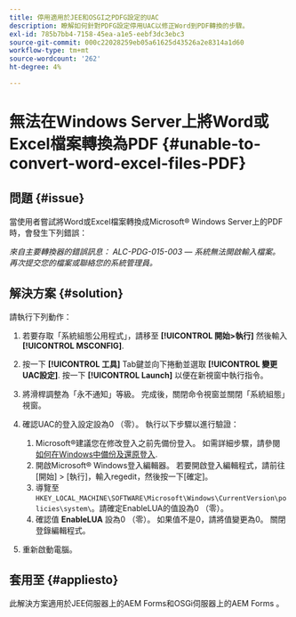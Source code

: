 ```yaml
---
title: 停用適用於JEE和OSGI之PDFG設定的UAC
description: 瞭解如何針對PDFG設定停用UAC以修正Word到PDF轉換的步驟。
exl-id: 785b7bb4-7158-45ea-a1e5-eebf3dc3ebc3
source-git-commit: 000c22028259eb05a61625d43526a2e8314a1d60
workflow-type: tm+mt
source-wordcount: '262'
ht-degree: 4%

---
```


# 無法在Windows Server上將Word或Excel檔案轉換為PDF {#unable-to-convert-word-excel-files-PDF}

## 問題 {#issue}

當使用者嘗試將Word或Excel檔案轉換成Microsoft® Windows Server上的PDF時，會發生下列錯誤：

*來自主要轉換器的錯誤訊息：*
*ALC-PDG-015-003 — 系統無法開啟輸入檔案。 再次提交您的檔案或聯絡您的系統管理員。*


## 解決方案 {#solution}

請執行下列動作：

1. 若要存取「系統組態公用程式」，請移至 **[!UICONTROL 開始>執行]** 然後輸入 **[!UICONTROL MSCONFIG]**.
1. 按一下 **[!UICONTROL 工具]** Tab鍵並向下捲動並選取 **[!UICONTROL 變更UAC設定]**. 按一下 **[!UICONTROL Launch]** 以便在新視窗中執行指令。
1. 將滑桿調整為「永不通知」等級。 完成後，關閉命令視窗並關閉「系統組態」視窗。
1. 確認UAC的登入設定設為0 （零）。 執行以下步驟以進行驗證：

   1. Microsoft®建議您在修改登入之前先備份登入。 如需詳細步驟，請參閱 [如何在Windows中備份及還原登入](https://support.microsoft.com/en-us/help/322756).
   1. 開啟Microsoft® Windows登入編輯器。 若要開啟登入編輯程式，請前往[開始] > [執行]，輸入regedit，然後按一下[確定]。
   1. 導覽至 `HKEY_LOCAL_MACHINE\SOFTWARE\Microsoft\Windows\CurrentVersion\policies\system\`。請確定EnableLUA的值設為0 （零）。
   1. 確認值 **EnableLUA** 設為0 （零）。 如果值不是0，請將值變更為0。 關閉登錄編輯程式。

1. 重新啟動電腦。

## 套用至 {#appliesto}

此解決方案適用於JEE伺服器上的AEM Forms和OSGi伺服器上的AEM Forms 。
